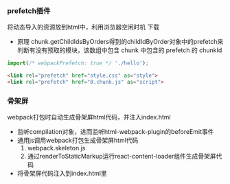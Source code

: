 ### prefetch插件
将动态导入的资源放到html中，利用浏览器空闲时机 下载
* 原理
chunk.getChildIdsByOrders得到的childIdByOrder对象中的prefetch来判断有没有预取的模块，该数组中包含 chunk 中包含的 prefetch 的 chunkId

```js
import(/* webpackPrefetch: true */ './hello');
```

```html
<link rel="prefetch" href="style.css" as="style">
<link rel="prefetch" href="0.chunk.js" as="script">
```

### 骨架屏
webpack打包时自动生成骨架屏html代码，并注入index.html
* 监听compilation对象，进而监听html-webpack-plugin的beforeEmit事件
* 通用js调用webpack打包生成骨架屏html代码
    1. webpack.skeleton.js
    2. 通过renderToStaticMarkup运行react-content-loader组件生成骨架屏代码
* 将骨架屏代码注入到index.html里